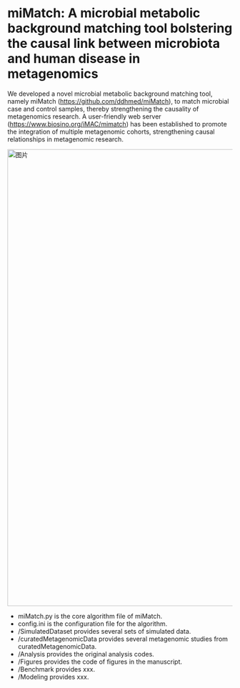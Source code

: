 # miMatch: A microbial metabolic background matching tool bolstering the causal link between microbiota and human disease in metagenomics

We developed a novel microbial metabolic background matching tool, namely miMatch (https://github.com/ddhmed/miMatch), to match microbial case and control samples, thereby strengthening the causality of metagenomics research. A user-friendly web server (https://www.biosino.org/iMAC/mimatch) has been established to promote the integration of multiple metagenomic cohorts, strengthening causal relationships in metagenomic research.

<img width="1023" alt="图片" src="https://user-images.githubusercontent.com/15136517/215239644-232227da-a44e-4441-abff-ce860674da11.png">


- miMatch.py is the core algorithm file of miMatch.
- config.ini is the configuration file for the algorithm.
- /SimulatedDataset provides several sets of simulated data.
- /curatedMetagenomicData provides several metagenomic studies from curatedMetagenomicData.
- /Analysis provides the original analysis codes.
- /Figures provides the code of figures in the manuscript.
- /Benchmark provides xxx.
- /Modeling provides xxx.
